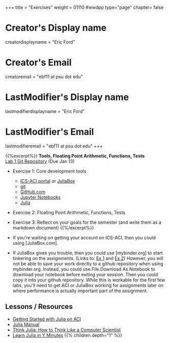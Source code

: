 +++
title = "Exercises"
weight = 01110  #wwdpp
type="page"
chapter= false

# Creator's Display name
creatordisplayname = "Eric Ford"
# Creator's Email
creatoremail = "ebf11 at psu dot edu"
# LastModifier's Display name
lastmodifierdisplayname = "Eric Ford"
# LastModifier's Email
lastmodifieremail = "ebf11 at psu dot edu"
+++


{{%excerpt%}}
<b>Tools, Floating Point Arithmetic, Functions, Tests</b><br />
[Lab 1 Git Repository](https://github.com/PsuAstro528/lab1-start)  (Due Jan 13)

- Exercise 1: Core development tools
    + [ICS-ACI portal](http://portal.aci.ics.psu.edu/) or [JuliaBox](https://www.juliabox.com)
    + [git](https://try.github.io/)
    + [GitHub.com](https://github.com)
    + [Jupyter Notebooks](jupyter.org)
    + [Julia](https://julialang.org/)
- Exercise 2: Floating Point Arithmetic, Functions, Tests
- Exercise 3: Reflect on your goals for the semester (and write them as a markdown document)
{{%/excerpt%}}

- If you're waiting on getting your account on ICS-ACI, then you could using [JuliaBox.com].  
- If JuliaBox gives you trouble, then you could use [mybinder.org] to start tinkering on the assignments.  (Links to: [Ex 1](https://mybinder.org/v2/gh/PsuAstro528/lab1-start/master?filepath=ex1.ipynb) and [Ex 2](https://mybinder.org/v2/gh/PsuAstro528/lab1-start/master?filepath=ex2.ipynb))
However, you will not be able to save your work directly to a github repository when using mybinder.org.  Instead, you could use File.Download As.Notebook to download your notebook before exiting your session.  Then you could copy it into your github repository.  While this is workable for the first few labs, you'll need to get ACI or JuliaBox working for assignments later on where performance is actually important part of the assignment.

## Lessons / Resources
- [Getting Started with Julia on ACI](/lessons/week1/how-to-use-aci)
- [Julia Manual](http://docs.julialang.org/en/v1.0/)
- [Think Julia: How to Think Like a Computer Scientist](https://benlauwens.github.io/ThinkJulia.jl/latest/book.html)
- [Learn Julia in Y Minutes](https://learnxinyminutes.com/docs/julia/)
{{% children depth="1" %}}
